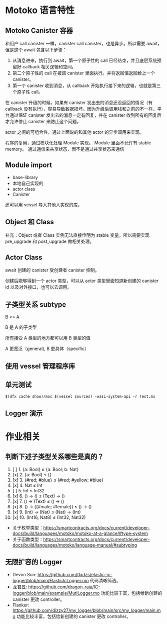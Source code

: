 # Motoko 语言特性

## Motoko Canister 容器
和用户 call canister 一样，canister call canister，也是异步。所以需要 await，但是这个 await 包含以下步骤：
1. 从消息进来，执行到 await，第一个原子性的 call 已经结束，并且底层系统预留好 callback 相关逻辑和空间。
2. 第二个原子性的 call 在被调 canister 里面执行。并将返回值返回给上一个 canister。
3. 第一个 canister 收到消息，从 callback 开始执行接下来的逻辑，也就是第三个原子性 call。

在 canister 升级的时候，如果有 canister 发出去的消息还没返回的情况（有 callback 没有执行），容易导致数据损坏。因为升级后调用栈和之前的不一样。平台通过保证 canister 发出去的消息一定有回复，并在 canister 收到所有的回复后才允许停止 canister 来防止这个问题。

actor 之间的可组合性，通过上面说的和其他 actor 的异步调用来实现。

程序的复用，通过模块化处理 Module 实现。
Module 里面不允许有 stable memory。
通过通信来共享状态，而不是通过共享状态来通信

## Module import
* base-library
* 本地自己实现的
* actor class
* Canister

还可以用 vessel 导入其他人实现的库。

## Object 和 Class
补充：Object 或者 Class 实例无法直接申明为 stable 变量，所以需要实现 pre_upgrade 和 post_upgrade 做相关处理。

## Actor Class
await 创建的 canister 受创建者 canister 控制。

创建后能够得到一个 actor 类型，可以从 actor 类型里面知道新创建的 canister id 以及对外接口，也可以去调用。

## 子类型关系 subtype
B <= A

B 是 A 的子类型

所有接受 A 类型的地方都可以用 B 类型的值

A 更宽泛（general), B 更具体（specific）


## 使用 vessel 管理程序库
## 单元测试
`$(dfx cache show)/moc $(vessel sources) -wasi-system-api -r Test.mo`

## Logger 演示


# 作业相关
## 判断下述子类型关系哪些是真的？
1. [ ] 1. {a: Bool} ≤ {a: Bool; b: Nat}
2. [x] 2. {a: Bool} ≤ {}
3. [x] 3. {#red; #blue} ≤ {#red; #yellow; #blue}
4. [x] 4. Nat ≤ Int
5. [ ] 5. Int ≤ Int32
6. [x] 6. () -> () ≤ (Text) -> ()
7. [x] 7. () -> (Text) ≤ () -> ()
8. [x] 8. () -> ({#male; #female}) ≤ () -> ()
9. [x] 9. (Int) -> (Nat) ≤ (Nat) -> (Int)
10. [x] 10.  (Int16, Nat8) ≤ (Int32, Nat32)

* 关于枚举类型：https://smartcontracts.org/docs/current/developer-docs/build/languages/motoko/motoko-at-a-glance/#type-system
* 关于函数类型：https://smartcontracts.org/docs/current/developer-docs/build/languages/motoko/language-manual/#subtyping


## 无限扩容的 Logger
* Devon Sun: https://github.com/0xdzs/elastic-ic-logger/blob/main/ElasticIcLogger.mo 代码清晰简洁。
* 龙君昱: https://github.com/dragon-raja/IC-logger/blob/main/example/MutiLogger.mo 功能比较丰富，包括给新创建的 canister 更改 controller。
* Flanker: https://github.com/dizzy27/my_logger/blob/main/src/my_logger/main.mo 功能比较丰富，包括给新创建的 canister 更改 controller。